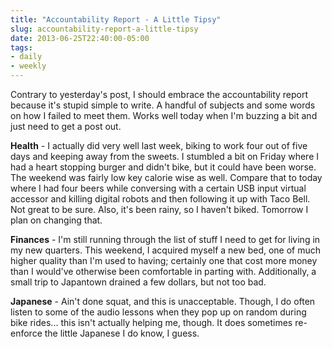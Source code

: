 ```yaml
---
title: "Accountability Report - A Little Tipsy"
slug: accountability-report-a-little-tipsy
date: 2013-06-25T22:40:00-05:00
tags:
- daily
- weekly
---
```

Contrary to yesterday's post, I should embrace the accountability report because it's stupid simple to write. A handful of subjects and some words on how I failed to meet them. Works well today when I'm buzzing a bit and just need to get a post out.

**Health** - I actually did very well last week, biking to work four out of five days and keeping away from the sweets. I stumbled a bit on Friday where I had a heart stopping burger and didn't bike, but it could have been worse. The weekend was fairly low key calorie wise as well. Compare that to today where I had four beers while conversing with a certain USB input virtual accessor and killing digital robots and then following it up with Taco Bell. Not great to be sure. Also, it's been rainy, so I haven't biked. Tomorrow I plan on changing that.

**Finances** - I'm still running through the list of stuff I need to get for living in my new quarters. This weekend, I acquired myself a new bed, one of much higher quality than I'm used to having; certainly one that cost more money than I would've otherwise been comfortable in parting with. Additionally, a small trip to Japantown drained a few dollars, but not too bad.

**Japanese** - Ain't done squat, and this is unacceptable. Though, I do often listen to some of the audio lessons when they pop up on random during bike rides... this isn't actually helping me, though. It does sometimes re-enforce the little Japanese I do know, I guess.
